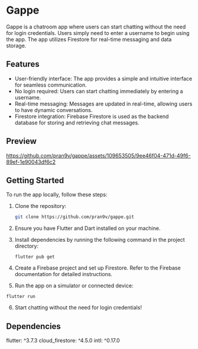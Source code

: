 # Gappe

Gappe is a chatroom app where users can start chatting without the need for login credentials. Users simply need to enter a username to begin using the app. The app utilizes Firestore for real-time messaging and data storage.

## Features

- User-friendly interface: The app provides a simple and intuitive interface for seamless communication.
- No login required: Users can start chatting immediately by entering a username.
- Real-time messaging: Messages are updated in real-time, allowing users to have dynamic conversations.
- Firestore integration: Firebase Firestore is used as the backend database for storing and retrieving chat messages.

## Preview


https://github.com/pran9v/gappe/assets/109653505/9ee46f04-471d-49f6-89ef-1e90043df6c2



## Getting Started

To run the app locally, follow these steps:

1. Clone the repository:

   ```bash
   git clone https://github.com/pran9v/gappe.git

2. Ensure you have Flutter and Dart installed on your machine.
3. Install dependencies by running the following command in the project directory:
   ```
   flutter pub get
   ```
4. Create a Firebase project and set up Firestore. Refer to the Firebase documentation for detailed instructions.
5. Run the app on a simulator or connected device:
  ```
  flutter run
  ```
6. Start chatting without the need for login credentials!

## Dependencies

flutter: ^3.7.3
cloud_firestore: ^4.5.0
intl: ^0.17.0
